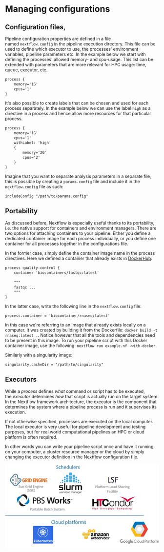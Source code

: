 # Managing configurations

## Configuration files,  
Pipeline configuration properties are defined in a file named `nextflow.config` in the pipeline execution directory. This file can be used to define which executor to use, the processes' environment variables, pipeline parameters etc. In the example below we start with defining the processes' allowed memory- and cpu-usage. This list can be extended with parameters that are more relevant for HPC usage: time, queue, executor, etc. 

```
process {
    memory='1G'
    cpus='1'
}
```
It's also possible to create labels that can be chosen and used for each process separately. In the example below we can use the label `high` as a directive in a process and hence allow more resources for that particular process. 

```
process {
    memory='1G'
    cpus='1'
    withLabel: 'high'	
   	{ 
		memory='2G'
   	 	cpus='2'
	} 
}
```

Imagine that you want to separate analysis parameters in a separate file, this is possible by creating a `params.config` file and include it in the `nextflow.config` file as such: 
```
includeConfig "/path/to/params.config"
```
## Portability

As discussed before, Nextflow is especially useful thanks to its portability, i.e. the native support for containers and environment managers. There are two options for attaching containers to your pipeline. Either you define a dedicated container image for each process individually, or you define one container for all processes together in the configurations file. 

In the former case, simply define the container image name in the process directives. Here we defined a container that already exists in [DockerHub](https://hub.docker.com/r/biocontainers/fastqc):
```
process quality-control {
    container 'biocontainers/fastqc:latest'

    """
    fastqc ...
    """
}
```

In the latter case, write the following line in the `nextflow.config` file:
```
process.container = 'biocontainer/rnaseq:latest'
```
In this case we're referring to an image that already exists locally on a computer. It was created by building it from the Dockerfile: `docker build -t rnaseq:latest .`. Notice however that all the tools and dependencies need to be present in this image. To run your pipeline script with this Docker container image, use the following: `nextflow run example.nf -with-docker`. 

Similarly with a singularity image:
```
singularity.cacheDir = "/path/to/singularity"
```

## Executors
While a *process* defines *what* command or script has to be executed, the *executor* determines *how* that script is actually run on the target system. In the Nextflow framework architecture, the executor is the component that determines the system where a pipeline process is run and it supervises its execution.

If not otherwise specified, processes are executed on the local computer. The local executor is very useful for pipeline development and testing purposes, but for real world computational pipelines an HPC or cloud platform is often required.

In other words you can write your pipeline script once and have it running on your computer, a cluster resource manager or the cloud by simply changing the executor definition in the Nextflow configuration file.

![executors](img/executors-schedulers.PNG)

